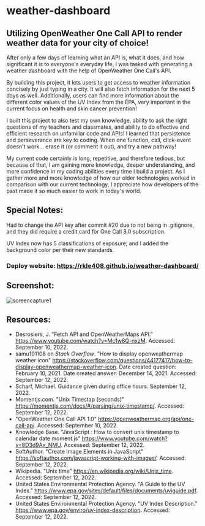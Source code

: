 # weather-dashboard

## Utilizing OpenWeather One Call API to render weather data for your city of choice!
After only a few days of learning what an API is, what it does, and how significant it is to everyone's everyday life, I was tasked with generating a weather dashboard with the help of OpenWeather One Call's API. 

By building this project, it lets users to get access to weather information concisely by just typing in a city. It will also fetch information for the next 5 days as well. Additionally, users can find more information about the different color values of the UV Index from the EPA, very important in the current focus on health and skin cancer prevention!

I built this project to also test my own knowledge, ability to ask the right questions of my teachers and classmates, and ability to do effective and efficient research on unfamiliar code and APIs! I learned that persistence and perseverance are key to coding. When one function, call, click-event doesn't work... erase it (or comment it out), and try a new pathway! 

My current code certainly is long, repetitive, and therefore tedious, but because of that, I am gaining more knowledge, deeper understanding, and more confidence in my coding abilities every time I build a project. As I gather more and more knowledge of how our older technologies worked in comparison with our current technology, I appreciate how developers of the past made it so much easier to work in today's world.

## Special Notes:
Had to change the API key after commit #20 due to not being in .gitignore, and they did require a credit card for One Call 3.0 subscription.

UV Index now has 5 classifications of exposure, and I added the background color per their new standards.

### Deploy website: <https://rkle408.github.io/weather-dashboard/>

## Screenshot:
![screencapture1](https://user-images.githubusercontent.com/108099192/190074552-d1c5ee72-35c8-405c-b04d-8e667eaf6504.png)

## Resources:
- Desrosiers, J. "Fetch API and OpenWeatherMaps API." <https://www.youtube.com/watch?v=Mc1w6Q-nxzM>. Accessed: September 10, 2022.
- samu101108 on <i>Stack Overflow</i>. "How to display openweathermap weather icon" <https://stackoverflow.com/questions/44177417/how-to-display-openweathermap-weather-icon>. Date created question: February 10, 2021. Date created answer: December 14, 2021. Accessed: September 12, 2022.
- Scharf, Michael. Guidance given during office hours. September 12, 2022.
- Momentjs.com. "Unix Timestap (seconds)" <https://momentjs.com/docs/#/parsing/unix-timestamp/>. Accessed: September 12, 2022.
- "OpenWeather One Call API 1.0" <https://openweathermap.org/api/one-call-api>. Accessed: September 10, 2022.
- Knowledge Base. "JavaScript : How to convert unix timestamp to calendar date moment.js" <https://www.youtube.com/watch?v=8D3d9Ax_NMU>. Accessed: September 12, 2022.
- SoftAuthor. "Create Image Elements in JavaScript" <https://softauthor.com/javascript-working-with-images/>. Accessed: September 12, 2022.
- Wikipedia. "Unix time" <https://en.wikipedia.org/wiki/Unix_time>. Accessed: September 12, 2022.
- United States Environmental Protection Agency. "A Guide to the UV Index." <https://www.epa.gov/sites/default/files/documents/uviguide.pdf>. Accessed: September 12, 2022.
- United States Environmental Protection Agency. "UV Index Description." <https://www.epa.gov/enviro/uv-index-description>. Accessed: September 12, 2022.